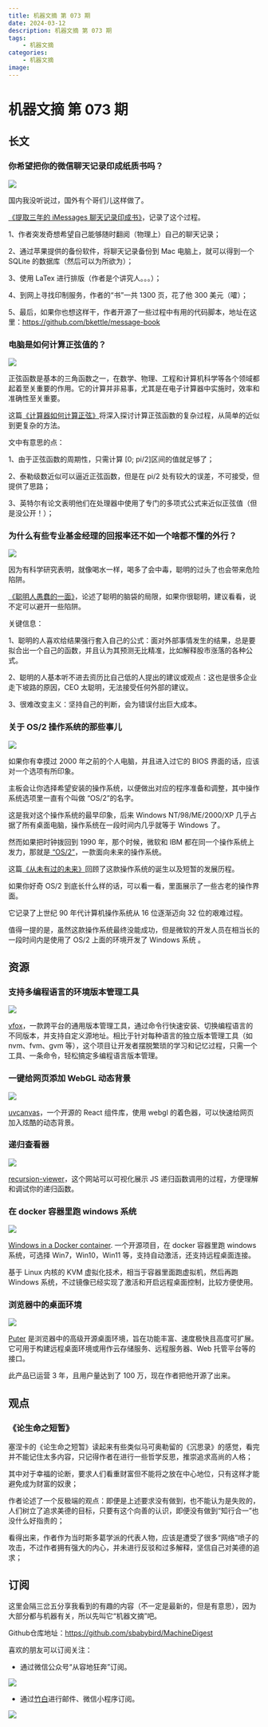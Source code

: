 ```yaml
---
title: 机器文摘 第 073 期
date: 2024-03-12
description: 机器文摘 第 073 期
tags: 
    - 机器文摘
categories:
    - 机器文摘
image: 
---
```

# 机器文摘 第 073 期

## 长文
### 你希望把你的微信聊天记录印成纸质书吗？
![](2024-03-12-08-40-12.png)

国内我没听说过，国外有个哥们儿这样做了。

[《提取三年的 iMessages 聊天记录印成书》](https://benkettle.xyz/posts/message-book/)，记录了这个过程。

1、作者突发奇想希望自己能够随时翻阅（物理上）自己的聊天记录；

2、通过苹果提供的备份软件，将聊天记录备份到 Mac 电脑上，就可以得到一个 SQLite 的数据库（然后可以为所欲为）；

3、使用 LaTex 进行排版（作者是个讲究人。。。）；

4、到网上寻找印制服务，作者的“书”一共 1300 页，花了他 300 美元（嚯）；

5、最后，如果你也想这样干，作者开源了一些过程中有用的代码脚本，地址在这里：https://github.com/bkettle/message-book

### 电脑是如何计算正弦值的？
![](2024-03-12-08-40-28.png)

正弦函数是基本的三角函数之一，在数学、物理、工程和计算机科学等各个领域都起着至关重要的作用。它的计算并非易事，尤其是在电子计算器中实施时，效率和准确性至关重要。

这篇[《计算器如何计算正弦》](https://androidcalculator.com/how-do-calculators-compute-sine/)将深入探讨计算正弦函数的复杂过程，从简单的近似到更复杂的方法。

文中有意思的点：

1、由于正弦函数的周期性，只需计算 [0; pi/2]区间的值就足够了；

2、泰勒级数近似可以逼近正弦函数，但是在 pi/2 处有较大的误差，不可接受，但提供了思路；

3、英特尔有论文表明他们在处理器中使用了专门的多项式公式来近似正弦值（但是没公开！）；

### 为什么有些专业基金经理的回报率还不如一个啥都不懂的外行？
![](2024-03-12-08-41-28.png)

因为有科学研究表明，就像喝水一样，喝多了会中毒，聪明的过头了也会带来危险陷阱。

[《聪明人愚蠢的一面》](https://collabfund.com/blog/the-dumber-side-of-smart-people/)，论述了聪明的脑袋的局限，如果你很聪明，建议看看，说不定可以避开一些陷阱。

关键信息：

1、聪明的人喜欢给结果强行套入自己的公式：面对外部事情发生的结果，总是要拟合出一个自己的函数，并且认为其预测无比精准，比如解释股市涨落的各种公式。

2、聪明的人基本听不进去资历比自己低的人提出的建议或观点：这也是很多企业走下坡路的原因，CEO 太聪明，无法接受任何外部的建议。

3、很难改变主义：坚持自己的判断，会为错误付出巨大成本。

### 关于 OS/2 操作系统的那些事儿
![](2024-03-12-08-41-42.png)

如果你有幸摸过 2000 年之前的个人电脑，并且进入过它的 BIOS 界面的话，应该对一个选项有所印象。

主板会让你选择希望安装的操作系统，以便做出对应的程序准备和调整，其中操作系统选项里一直有个叫做 “OS/2”的名字。

这是我对这个操作系统的最早印象，后来 Windows NT/98/ME/2000/XP 几乎占据了所有桌面电脑，操作系统在一段时间内几乎就等于 Windows 了。

然而如果把时钟拨回到 1990 年，那个时候，微软和 IBM 都在同一个操作系统上发力，那就是[ “OS/2”](https://baike.baidu.com/item/OS%2F2/1958699)，一款面向未来的操作系统。

这篇[《从未有过的未来》](https://www.os2museum.com/wp/the-future-that-never-was/)回顾了这款操作系统的诞生以及短暂的发展历程。

如果你好奇 OS/2 到底长什么样的话，可以看一看，里面展示了一些古老的操作界面。

它记录了上世纪 90 年代计算机操作系统从 16 位逐渐迈向 32 位的艰难过程。

值得一提的是，虽然这款操作系统最终没能成功，但是微软的开发人员在相当长的一段时间内是使用了 OS/2 上面的环境开发了 Windows 系统 。

## 资源
### 支持多编程语言的环境版本管理工具
![](2024-03-12-08-42-12.png)

[vfox](https://github.com/version-fox/vfox)，一款跨平台的通用版本管理工具，通过命令行快速安装、切换编程语言的不同版本，并支持自定义源地址。相比于针对每种语言的独立版本管理工具（如 nvm、fvm、gvm 等），这个项目让开发者摆脱繁琐的学习和记忆过程，只需一个工具、一条命令，轻松搞定多编程语言版本管理。

### 一键给网页添加 WebGL 动态背景
![](2024-03-12-08-42-26.png)

[uvcanvas](https://github.com/latentcat/uvcanvas)，一个开源的 React 组件库，使用 webgl 的着色器，可以快速给网页加入炫酷的动态背景。

### 递归查看器
![](2024-03-12-08-42-38.png)

[recursion-viewer](https://dmytrobaida.github.io/recursion-viewer/)，这个网站可以可视化展示 JS 递归函数调用的过程，方便理解和调试你的递归函数。 

### 在 docker 容器里跑 windows 系统
![](2024-03-12-08-42-47.png)

[Windows in a Docker container](https://https://github.com/dockur/windows). 一个开源项目，在 docker 容器里跑 windows 系统，可选择 Win7，Win10，Win11 等，支持自动激活，还支持远程桌面连接。

基于 Linux 内核的 KVM 虚拟化技术，相当于容器里面跑虚拟机，然后再跑 Windows 系统，不过镜像已经实现了激活和开启远程桌面控制，比较方便使用。

### 浏览器中的桌面环境
![](2024-03-12-08-42-58.png)

[Puter](https://github.com/HeyPuter/puter​​) 是浏览器中的高级开源桌面环境，旨在功能丰富、速度极快且高度可扩展。它可用于构建远程桌面环境或用作云存储服务、远程服务器、Web 托管平台等的接口。

此产品已运营 3 年，且用户量达到了 100 万，现在作者把他开源了出来。

## 观点
### 《论生命之短暂》
塞涅卡的《论生命之短暂》读起来有些类似马可奥勒留的《沉思录》的感觉，看完并不能记住太多内容，只记得作者在进行一些哲学反思，推崇追求高尚的人格；

其中对于幸福的论断，要求人们看重财富但不能将之放在中心地位，只有这样才能避免成为财富的奴隶；

作者论述了一个反极端的观点：即便是上述要求没有做到，也不能认为是失败的，人们树立了追求美德的目标，只要有这个向善的认识，即便没有做到“知行合一”也没什么好指责的；

看得出来，作者作为当时斯多葛学派的代表人物，应该是遭受了很多“网络”喷子的攻击，不过作者拥有强大的内心，并未进行反驳和过多解释，坚信自己对美德的追求；

## 订阅
这里会隔三岔五分享我看到的有趣的内容（不一定是最新的，但是有意思），因为大部分都与机器有关，所以先叫它“机器文摘”吧。

Github仓库地址：https://github.com/sbabybird/MachineDigest

喜欢的朋友可以订阅关注：

- 通过微信公众号“从容地狂奔”订阅。

![](../weixin.jpg)

- 通过[竹白](https://zhubai.love/)进行邮件、微信小程序订阅。

![](../zhubai.jpg)